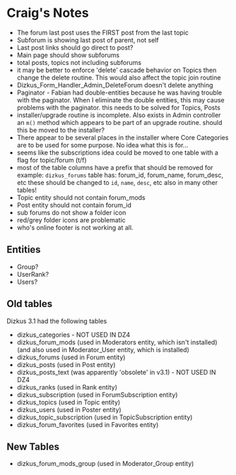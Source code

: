 Craig's Notes
=============

 - The forum last post uses the FIRST post from the last topic
 - Subforum is showing last post of parent, not self
 - Last post links should go direct to post?
 - Main page should show subforums
 - total posts, topics not including subforums
 - it may be better to enforce 'delete' cascade behavior on Topics then change
   the delete routine. This would also affect the topic join routine
 - Dizkus_Form_Handler_Admin_DeleteForum doesn't delete anything
 - Paginator - Fabian had double-entities because he was having trouble with 
   the paginator. When I eliminate the double entities, this may cause problems
   with the paginator. this needs to be solved for Topics, Posts
 - installer/upgrade routine is incomplete. Also exists in Admin controller an
   `m()` method which appears to be part of an upgrade routine. should this be
   moved to the installer?
 - There appear to be several places in the installer where Core Categories are
   to be used for some purpose. No idea what this is for...
 - seems like the subscriptions idea could be moved to one table with a flag
   for topic/forum (t/f)
 - most of the table columns have a prefix that should be removed
   for example: `dizkus_forums` table has: forum_id, forum_name, forum_desc, etc
   these should be changed to `id`, `name`, `desc`, etc
   also in many other tables!
 - Topic entity should not contain forum_mods
 - Post entity should not contain forum_id
 - sub forums do not show a folder icon
 - red/grey folder icons are problematic
 - who's online footer is not working at all.


Entities
--------

 - Group?
 - UserRank?
 - Users?


Old tables
----------

Dizkus 3.1 had the following tables
 - dizkus_categories - NOT USED IN DZ4
 - dizkus_forum_mods (used in Moderators entity, which isn't installed)
       (and also used in Moderator_User entity, which is installed)
 - dizkus_forums (used in Forum entity)
 - dizkus_posts (used in Post entity)
 - dizkus_posts_text (was apparently 'obsolete' in v3.1) - NOT USED IN DZ4
 - dizkus_ranks (used in Rank entity)
 - dizkus_subscription (used in ForumSubscription entity)
 - dizkus_topics (used in Topic entity)
 - dizkus_users (used in Poster entity)
 - dizkus_topic_subscription (used in TopicSubscription entity)
 - dizkus_forum_favorites (used in Favorites entity)

New Tables
----------

 - dizkus_forum_mods_group (used in Moderator_Group entity)
